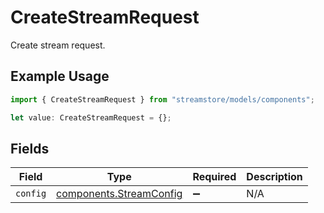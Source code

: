 # CreateStreamRequest

Create stream request.

## Example Usage

```typescript
import { CreateStreamRequest } from "streamstore/models/components";

let value: CreateStreamRequest = {};
```

## Fields

| Field                                                              | Type                                                               | Required                                                           | Description                                                        |
| ------------------------------------------------------------------ | ------------------------------------------------------------------ | ------------------------------------------------------------------ | ------------------------------------------------------------------ |
| `config`                                                           | [components.StreamConfig](../../models/components/streamconfig.md) | :heavy_minus_sign:                                                 | N/A                                                                |